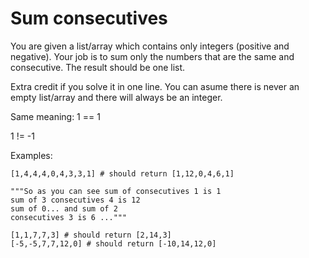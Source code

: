 # Sum consecutives

You are given a list/array which contains only integers (positive and negative). Your job is to sum only the numbers that are the same and consecutive. The result should be one list.

Extra credit if you solve it in one line. You can asume there is never an empty list/array and there will always be an integer.

Same meaning: 1 == 1

1 != -1

Examples:

    [1,4,4,4,0,4,3,3,1] # should return [1,12,0,4,6,1]

    """So as you can see sum of consecutives 1 is 1 
    sum of 3 consecutives 4 is 12 
    sum of 0... and sum of 2 
    consecutives 3 is 6 ..."""

    [1,1,7,7,3] # should return [2,14,3]
    [-5,-5,7,7,12,0] # should return [-10,14,12,0]